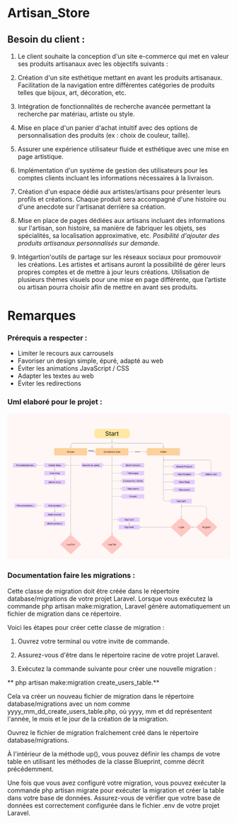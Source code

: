 # Artisan_Store

## Besoin du client :



1. Le client souhaite la conception d'un site e-commerce qui met en valeur ses produits artisanaux avec les objectifs suivants :


2. Création d'un site esthétique mettant en avant les produits artisanaux.
   Facilitation de la navigation entre différentes catégories de produits telles que bijoux, art, décoration, etc.


3. Intégration de fonctionnalités de recherche avancée permettant la recherche par matériau, artiste ou style.


4. Mise en place d'un panier d'achat intuitif avec des options de personnalisation des produits (ex : choix de couleur, taille).


5. Assurer une expérience utilisateur fluide et esthétique avec une mise en page artistique.


6. Implémentation d'un système de gestion des utilisateurs pour les comptes clients incluant les informations nécessaires à la livraison.


7. Création d'un espace dédié aux artistes/artisans pour présenter leurs profils et créations.
   Chaque produit sera accompagné d'une histoire ou d'une anecdote sur l'artisanat derrière sa création.


8. Mise en place de pages dédiées aux artisans incluant des informations sur l'artisan, son histoire, sa manière de fabriquer les objets, ses spécialités, sa localisation approximative, etc.
   *Posibilité d'ajouter des produits artisanaux personnalisés sur demande.*


9. Intégartion'outils de partage sur les réseaux sociaux pour promouvoir les créations.
   Les artistes et artisans auront la possibilité de gérer leurs propres comptes et de mettre à jour leurs créations.
   Utilisation de plusieurs thèmes visuels pour une mise en page différente, que l’artiste ou artisan pourra choisir afin de mettre en avant ses produits.

# Remarques

### Prérequis a respecter :


- Limiter le recours aux carrousels
- Favoriser un design simple, épuré, adapté au web
- Éviter les animations JavaScript / CSS
- Adapter les textes au web
- Éviter les redirections

### Uml elaboré pour le projet :

![img.png](doc/img.png)


### Documentation faire les migrations :

Cette classe de migration doit être créée dans le répertoire database/migrations de votre projet Laravel. Lorsque vous exécutez la commande php artisan make:migration, Laravel génère automatiquement un fichier de migration dans ce répertoire.

Voici les étapes pour créer cette classe de migration :

1. Ouvrez votre terminal ou votre invite de commande.

2. Assurez-vous d'être dans le répertoire racine de votre projet Laravel.

3. Exécutez la commande suivante pour créer une nouvelle migration :


** php artisan make:migration create_users_table.**

Cela va créer un nouveau fichier de migration dans le répertoire database/migrations avec un nom comme yyyy_mm_dd_create_users_table.php, où yyyy, mm et dd représentent l'année, le mois et le jour de la création de la migration.

Ouvrez le fichier de migration fraîchement créé dans le répertoire database/migrations.

À l'intérieur de la méthode up(), vous pouvez définir les champs de votre table en utilisant les méthodes de la classe Blueprint, comme décrit précédemment.

Une fois que vous avez configuré votre migration, vous pouvez exécuter la commande php artisan migrate pour exécuter la migration et créer la table dans votre base de données. Assurez-vous de vérifier que votre base de données est correctement configurée dans le fichier .env de votre projet Laravel.



